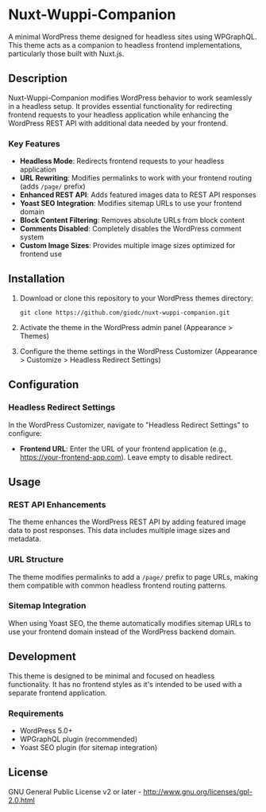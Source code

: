 # Nuxt-Wuppi-Companion

A minimal WordPress theme designed for headless sites using WPGraphQL. This theme acts as a companion to headless frontend implementations, particularly those built with Nuxt.js.

## Description

Nuxt-Wuppi-Companion modifies WordPress behavior to work seamlessly in a headless setup. It provides essential functionality for redirecting frontend requests to your headless application while enhancing the WordPress REST API with additional data needed by your frontend.

### Key Features

- **Headless Mode**: Redirects frontend requests to your headless application
- **URL Rewriting**: Modifies permalinks to work with your frontend routing (adds `/page/` prefix)
- **Enhanced REST API**: Adds featured images data to REST API responses
- **Yoast SEO Integration**: Modifies sitemap URLs to use your frontend domain
- **Block Content Filtering**: Removes absolute URLs from block content
- **Comments Disabled**: Completely disables the WordPress comment system
- **Custom Image Sizes**: Provides multiple image sizes optimized for frontend use

## Installation

1. Download or clone this repository to your WordPress themes directory:
   ```
   git clone https://github.com/giodc/nuxt-wuppi-companion.git
   ```

2. Activate the theme in the WordPress admin panel (Appearance > Themes)

3. Configure the theme settings in the WordPress Customizer (Appearance > Customize > Headless Redirect Settings)

## Configuration

### Headless Redirect Settings

In the WordPress Customizer, navigate to "Headless Redirect Settings" to configure:

- **Frontend URL**: Enter the URL of your frontend application (e.g., https://your-frontend-app.com). Leave empty to disable redirect.

## Usage

### REST API Enhancements

The theme enhances the WordPress REST API by adding featured image data to post responses. This data includes multiple image sizes and metadata.

### URL Structure

The theme modifies permalinks to add a `/page/` prefix to page URLs, making them compatible with common headless frontend routing patterns.

### Sitemap Integration

When using Yoast SEO, the theme automatically modifies sitemap URLs to use your frontend domain instead of the WordPress backend domain.

## Development

This theme is designed to be minimal and focused on headless functionality. It has no frontend styles as it's intended to be used with a separate frontend application.

### Requirements

- WordPress 5.0+
- WPGraphQL plugin (recommended)
- Yoast SEO plugin (for sitemap integration)

## License

GNU General Public License v2 or later - http://www.gnu.org/licenses/gpl-2.0.html
